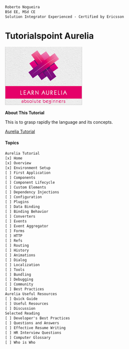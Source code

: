 ```
Roberto Nogueira  
BSd EE, MSd CE
Solution Integrator Experienced - Certified by Ericsson
```
# Tutorialspoint Aurelia

![ebook cover](images/tutorialspoint-aurelia.png)

**About This Tutorial**

This is to grasp rapidly the language and its concepts.

[Aurelia Tutorial](https://www.tutorialspoint.com/aurelia/index.htm)

#### Topics
```
Aurelia Tutorial
[x] Home
[x] Overview
[x] Environment Setup
[ ] First Application
[ ] Components
[ ] Component Lifecycle
[ ] Custom Elements
[ ] Dependency Injections
[ ] Configuration
[ ] Plugins
[ ] Data Binding
[ ] Binding Behavior
[ ] Converters
[ ] Events
[ ] Event Aggregator
[ ] Forms
[ ] HTTP
[ ] Refs
[ ] Routing
[ ] History
[ ] Animations
[ ] Dialog
[ ] Localization
[ ] Tools
[ ] Bundling
[ ] Debugging
[ ] Community
[ ] Best Practices
Aurelia Useful Resources
[ ] Quick Guide
[ ] Useful Resources
[ ] Discussion
Selected Reading
[ ] Developer's Best Practices
[ ] Questions and Answers
[ ] Effective Resume Writing
[ ] HR Interview Questions
[ ] Computer Glossary
[ ] Who is Who
```

